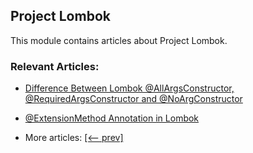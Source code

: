 ## Project Lombok

This module contains articles about Project Lombok.

### Relevant Articles:
- [Difference Between Lombok @AllArgsConstructor, @RequiredArgsConstructor and @NoArgConstructor](https://www.baeldung.com/java-lombok-constructor-annotations-comparison)
- [@ExtensionMethod Annotation in Lombok](https://www.baeldung.com/java-lombok-extensionmethod)


- More articles: [[<-- prev]](../lombok-2)
